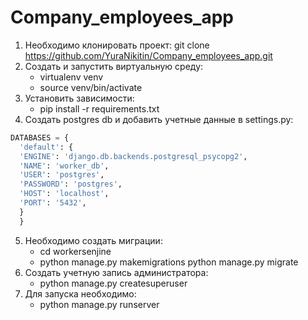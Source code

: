 # Company_employees_app
1) Необходимо клонировать проект:
  git clone https://github.com/YuraNikitin/Company_employees_app.git
2) Создать и запустить виртуальную среду:
   * virtualenv venv
   * source venv/bin/activate
3) Установить зависимости:
   * pip install -r requirements.txt
4) Создать postgres db и добавить учетные данные в settings.py:
  ```python
  DATABASES = {
    'default': {
    'ENGINE': 'django.db.backends.postgresql_psycopg2',
    'NAME': 'worker_db',
    'USER': 'postgres',
    'PASSWORD': 'postgres',
    'HOST': 'localhost',
    'PORT': '5432',
    }
    }
  ```
5) Необходимо создать миграции:
   * cd workersenjine
   * python manage.py makemigrations
  python manage.py migrate
6) Создать учетную запись администратора:
   * python manage.py createsuperuser
7) Для запуска необходимо:
   * python manage.py runserver
   
